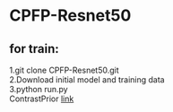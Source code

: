 # CPFP-Resnet50
for train:
---------
1.git clone CPFP-Resnet50.git<br>
2.Download initial model and training data<br>
3.python run.py<br>
ContrastPrior [link](https://github.com/JXingZhao/ContrastPrior#for-training)<br>
